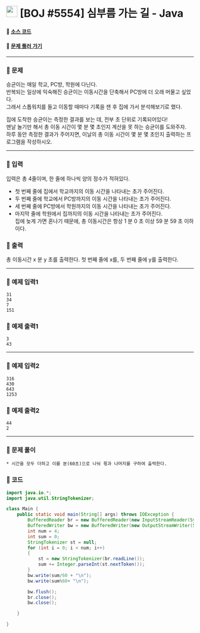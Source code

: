  # <img src="https://d2gd6pc034wcta.cloudfront.net/tier/1-a.svg" width="30" height="30"> [BOJ #5554] 심부름 가는 길 - Java 
#### :link: [소스 코드](https://github.com/nexusgh12/Algorithm/blob/main/BOJ_1271/BOJ_1271.java)  
#### :link: [문제 풀러 가기](https://www.acmicpc.net/problem/1271)

***
### :seedling: 문제
승균이는 매일 학교, PC방, 학원에 다닌다.  
반복되는 일상에 익숙해진 승균이는 이동시간을 단축해서 PC방에 더 오래 머물고 싶었다.  
그래서 스톱워치를 들고 이동할 때마다 기록을 잰 후 집에 가서 분석해보기로 했다.  
 
집에 도착한 승균이는 측정한 결과를 보는 데, 전부 초 단위로 기록되어있다!  
맨날 놀기만 해서 총 이동 시간이 몇 분 몇 초인지 계산을 못 하는 승균이를 도와주자.  
하루 동안 측정한 결과가 주어지면, 이날의 총 이동 시간이 몇 분 몇 초인지 출력하는 프로그램을 작성하시오.  

***
### :seedling: 입력
입력은 총 4줄이며, 한 줄에 하나씩 양의 정수가 적혀있다.  

- 첫 번째 줄에 집에서 학교까지의 이동 시간을 나타내는 초가 주어진다.  
- 두 번째 줄에 학교에서 PC방까지의 이동 시간을 나타내는 초가 주어진다.  
- 세 번째 줄에 PC방에서 학원까지의 이동 시간을 나타내는 초가 주어진다.   
- 마지막 줄에 학원에서 집까지의 이동 시간을 나타내는 초가 주어진다.  
집에 늦게 가면 혼나기 때문에, 총 이동시간은 항상 1 분 0 초 이상 59 분 59 초 이하이다.  

### :seedling: 출력
총 이동시간 x 분 y 초를 출력한다. 첫 번째 줄에 x를, 두 번째 줄에 y를 출력한다.  


***

### :seedling: 예제 입력1
```
31
34
7
151
```

### :seedling: 예제 출력1
```
3
43
```

***

### :seedling: 예제 입력2
```
316
430
643
1253
```

### :seedling: 예제 출력2
```
44
2
```


***


### :seedling: 문제 풀이
    * 시간을 모두 더하고 이를 분(60초)으로 나눠 몫과 나머지를 구하여 출력한다.

### :seedling: 코드
```java
import java.io.*;
import java.util.StringTokenizer;

class Main {
    public static void main(String[] args) throws IOException {
        BufferedReader br = new BufferedReader(new InputStreamReader(System.in));
        BufferedWriter bw = new BufferedWriter(new OutputStreamWriter(System.out));
        int num = 4;
        int sum = 0;
        StringTokenizer st = null;
        for (int i = 0; i < num; i++)
        {
            st = new StringTokenizer(br.readLine());
            sum += Integer.parseInt(st.nextToken());
        }
        bw.write(sum/60 + "\n");
        bw.write(sum%60+ "\n");

        bw.flush();
        br.close();
        bw.close();

    }

}
```
